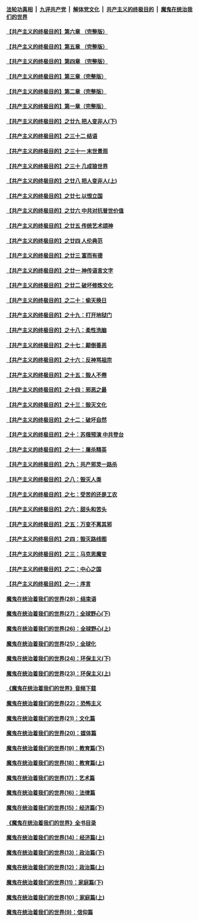 ####  [法轮功真相](../../../../basic/blob/master/README.md?t=09250000) &nbsp;|&nbsp; [九评共产党](../../../../9ping.md/blob/master/README.md?t=09250000) &nbsp;|&nbsp; [解体党文化](../../../../jtdwh.md/blob/master/README.md?t=09250000)  &nbsp;|&nbsp; [共产主义的终极目的](../../../../gczydzjmd.md/blob/master/README.md?t=09250000) &nbsp;|&nbsp; [魔鬼在统治我们的世界](../../../../mgztzwmdsj.md/blob/master/README.md?t=09250000) 

#### [【共产主义的终极目的】第六章 （完整版）](../pages/nsc422/n11428913.md?t=09250000) 

#### [【共产主义的终极目的】第五章 （完整版）](../pages/nsc422/n11428912.md?t=09250000) 

#### [【共产主义的终极目的】第四章 （完整版）](../pages/nsc422/n11428907.md?t=09250000) 

#### [【共产主义的终极目的】第三章（完整版）](../pages/nsc422/n11428848.md?t=09250000) 

#### [【共产主义的终极目的】第二章（完整版）](../pages/nsc422/n11428831.md?t=09250000) 

#### [【共产主义的终极目的】第一章（完整版）](../pages/nsc422/n11417651.md?t=09250000) 

#### [【共产主义的终极目的】之廿九 把人变非人(下)](../pages/nsc422/n11344140.md?t=09250000) 

#### [【共产主义的终极目的】之三十二 结语](../pages/nsc422/n11360535.md?t=09250000) 

#### [【共产主义的终极目的】之三十一 末世景观](../pages/nsc422/n11351129.md?t=09250000) 

#### [【共产主义的终极目的】之三十 几成狼世界](../pages/nsc422/n11348280.md?t=09250000) 

#### [【共产主义的终极目的】之廿八 把人变非人(上)](../pages/nsc422/n11340492.md?t=09250000) 

#### [【共产主义的终极目的】之廿七 以恨立国](../pages/nsc422/n11336944.md?t=09250000) 

#### [【共产主义的终极目的】之廿六 中共对抗普世价值](../pages/nsc422/n11324785.md?t=09250000) 

#### [【共产主义的终极目的】之廿五 传统艺术颂神](../pages/nsc422/n11296396.md?t=09250000) 

#### [【共产主义的终极目的】之廿四 人伦典范](../pages/nsc422/n11296397.md?t=09250000) 

#### [【共产主义的终极目的】之廿三 富而有德](../pages/nsc422/n11283598.md?t=09250000) 

#### [【共产主义的终极目的】之廿一 神传语言文字](../pages/nsc422/n11263265.md?t=09250000) 

#### [【共产主义的终极目的】之廿二 破坏修炼文化](../pages/nsc422/n11245728.md?t=09250000) 

#### [【共产主义的终极目的】之二十：偷天换日](../pages/nsc422/n11238846.md?t=09250000) 

#### [【共产主义的终极目的】之十九：打开地狱门](../pages/nsc422/n11206376.md?t=09250000) 

#### [【共产主义的终极目的】之十八：柔性洗脑](../pages/nsc422/n11199994.md?t=09250000) 

#### [【共产主义的终极目的】之十七：颠倒善恶](../pages/nsc422/n11179782.md?t=09250000) 

#### [【共产主义的终极目的】之十六：反神骂祖宗](../pages/nsc422/n11166798.md?t=09250000) 

#### [【共产主义的终极目的】之十五：毁人不倦](../pages/nsc422/n11166792.md?t=09250000) 

#### [【共产主义的终极目的】之十四：邪恶之最](../pages/nsc422/n11150249.md?t=09250000) 

#### [【共产主义的终极目的】之十三：毁灭文化](../pages/nsc422/n11135227.md?t=09250000) 

#### [【共产主义的终极目的】之十二：破坏自然](../pages/nsc422/n11135214.md?t=09250000) 

#### [【共产主义的终极目的】之十：苏俄预演 中共登台](../pages/nsc422/n11118424.md?t=09250000) 

#### [【共产主义的终极目的】之十一：屠杀精英](../pages/nsc422/n11118442.md?t=09250000) 

#### [【共产主义的终极目的】之九：共产邪灵一路杀](../pages/nsc422/n11114139.md?t=09250000) 

#### [【共产主义的终极目的】之八：毁灭人类](../pages/nsc422/n11108503.md?t=09250000) 

#### [【共产主义的终极目的】之七：受苦的还是工农](../pages/nsc422/n11101809.md?t=09250000) 

#### [【共产主义的终极目的】之六：甜头和苦头](../pages/nsc422/n11096971.md?t=09250000) 

#### [【共产主义的终极目的】之五：万变不离其邪](../pages/nsc422/n11091285.md?t=09250000) 

#### [【共产主义的终极目的】之四：毁灭路线图](../pages/nsc422/n11086284.md?t=09250000) 

#### [【共产主义的终极目的】之三：马克思魔变](../pages/nsc422/n11061941.md?t=09250000) 

#### [【共产主义的终极目的】之二：中心之国](../pages/nsc422/n11047728.md?t=09250000) 

#### [【共产主义的终极目的】之一：序言](../pages/nsc422/n11086077.md?t=09250000) 

#### [魔鬼在统治着我们的世界(28)：结束语](../pages/nsc422/n10936246.md?t=09250000) 

#### [魔鬼在统治着我们的世界(27)：全球野心(下)](../pages/nsc422/n10928319.md?t=09250000) 

#### [魔鬼在统治着我们的世界(26)：全球野心(上)](../pages/nsc422/n10900318.md?t=09250000) 

#### [魔鬼在统治着我们的世界(25)：全球化](../pages/nsc422/n10788205.md?t=09250000) 

#### [魔鬼在统治着我们的世界(24)：环保主义(下)](../pages/nsc422/n10695307.md?t=09250000) 

#### [魔鬼在统治着我们的世界(23)：环保主义(上)](../pages/nsc422/n10688613.md?t=09250000) 

#### [《魔鬼在统治着我们的世界》音频下载](../pages/nsc422/n10635553.md?t=09250000) 

#### [魔鬼在统治着我们的世界(22)：恐怖主义](../pages/nsc422/n10614727.md?t=09250000) 

#### [魔鬼在统治着我们的世界(21)：文化篇](../pages/nsc422/n10597706.md?t=09250000) 

#### [魔鬼在统治着我们的世界(20)：媒体篇](../pages/nsc422/n10586579.md?t=09250000) 

#### [魔鬼在统治着我们的世界(19)：教育篇(下)](../pages/nsc422/n10564808.md?t=09250000) 

#### [魔鬼在统治着我们的世界(18)：教育篇(上)](../pages/nsc422/n10526970.md?t=09250000) 

#### [魔鬼在统治着我们的世界(17)：艺术篇](../pages/nsc422/n10499093.md?t=09250000) 

#### [魔鬼在统治着我们的世界(16)：法律篇](../pages/nsc422/n10485969.md?t=09250000) 

#### [魔鬼在统治着我们的世界(15)：经济篇(下)](../pages/nsc422/n10469975.md?t=09250000) 

#### [《魔鬼在统治着我们的世界》全书目录](../pages/nsc422/n10464261.md?t=09250000) 

#### [魔鬼在统治着我们的世界(14)：经济篇(上)](../pages/nsc422/n10457370.md?t=09250000) 

#### [魔鬼在统治着我们的世界(13)：政治篇(下)](../pages/nsc422/n10448270.md?t=09250000) 

#### [魔鬼在统治着我们的世界(12)：政治篇(上)](../pages/nsc422/n10444576.md?t=09250000) 

#### [魔鬼在统治着我们的世界(11)：家庭篇(下)](../pages/nsc422/n10440961.md?t=09250000) 

#### [魔鬼在统治着我们的世界(10)：家庭篇(上)](../pages/nsc422/n10435448.md?t=09250000) 

#### [魔鬼在统治着我们的世界(9)：信仰篇](../pages/nsc422/n10432159.md?t=09250000) 

